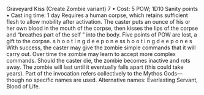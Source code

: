 Graveyard Kiss (Create Zombie variant) 7
• Cost:  5 POW; 1D10 Sanity points
•
 Cast
ing time: 1 day 
Requires a human corpse, which retains sufficient flesh to 
allow mobility after activation. The caster puts an ounce of 
his or her own blood in the mouth of the corpse, then kisses 
the lips of the corpse and “breathes part of the self ” into 
the body. Five points of POW are lost, a gift to the corpse. s 
h 
o 
o 
t 
i 
n 
g 
d 
e e 
p 
o 
n 
e 
ss 
h 
o 
o 
t 
i 
n 
g 
d 
e e 
p 
o 
n 
e 
s
With success, the caster may give the zombie simple 
commands that it will carry out. Over time the zombie 
may learn to accept more complex commands. Should the 
caster die, the zombie becomes inactive and rots away. The 
zombie will last until it eventually falls apart (this could 
take years). Part of the invocation refers collectively to 
the Mythos Gods—though no specific names are used. 
Alternative names: Everlasting Servant, Blood of Life.

